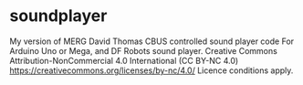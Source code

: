 # soundplayer
My version of MERG David Thomas CBUS controlled sound player code
For Arduino Uno or Mega, and DF Robots sound player.
Creative Commons Attribution-NonCommercial 4.0 International (CC BY-NC 4.0) https://creativecommons.org/licenses/by-nc/4.0/ Licence conditions apply.
